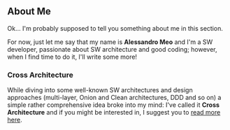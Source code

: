 ## About Me

Ok... I'm probably supposed to tell you something about me in this section.

For now, just let me say that my name is **Alessandro Meo** and I'm a SW developer, passionate about SW architecture and good coding; however, when I find time to do it, I'll write some more!

### Cross Architecture

While diving into some well-known SW architectures and design approaches (multi-layer, Onion and Clean architectures, DDD and so on) a simple rather comprehensive idea broke into my mind: I've called it **Cross Architecture** and if you might be interested in, I suggest you to [read more here](cross-architecture).
